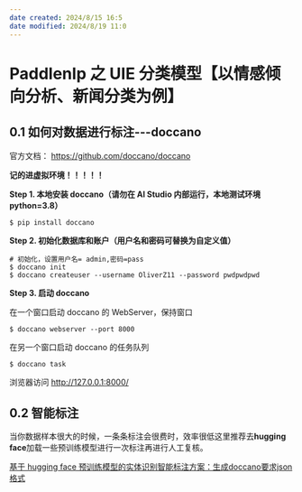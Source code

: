 ```yaml
---
date created: 2024/8/15 16:5
date modified: 2024/8/19 11:0
---
```

# Paddlenlp 之 UIE 分类模型【以情感倾向分析、新闻分类为例】

## 0.1 如何对数据进行标注---doccano

官方文档： https://github.com/doccano/doccano

**记的进虚拟环境！！！！！**

**Step 1. 本地安装 doccano（请勿在 AI Studio 内部运行，本地测试环境 python=3.8）**

```shell
$ pip install doccano
```

**Step 2. 初始化数据库和账户（用户名和密码可替换为自定义值）**

```shell
# 初始化，设置用户名= admin,密码=pass
$ doccano init
$ doccano createuser --username OliverZ11 --password pwdpwdpwd
```

**Step 3. 启动 doccano**

在一个窗口启动 doccano 的 WebServer，保持窗口

```shell
$ doccano webserver --port 8000
```

在另一个窗口启动 doccano 的任务队列

```shell
$ doccano task
```

浏览器访问 http://127.0.0.1:8000/

## 0.2 智能标注

当你数据样本很大的时候，一条条标注会很费时，效率很低这里推荐去**hugging face**加载一些预训练模型进行一次标注再进行人工复核。

[基于 hugging face 预训练模型的实体识别智能标注方案：生成doccano要求json格式](https://blog.csdn.net/sinat_39620217/article/details/125616709?spm=1001.2014.3001.5502)
